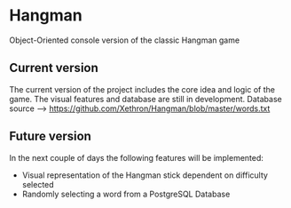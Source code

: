 # Hangman
Object-Oriented console version of the classic Hangman game

## Current version
The current version of the project includes the core idea and logic of the game. The visual features and database are still in development. 
Database source --> https://github.com/Xethron/Hangman/blob/master/words.txt


## Future version
In the next couple of days the following features will be implemented:
- Visual representation of the Hangman stick dependent on difficulty selected
- Randomly selecting a word from a PostgreSQL Database

